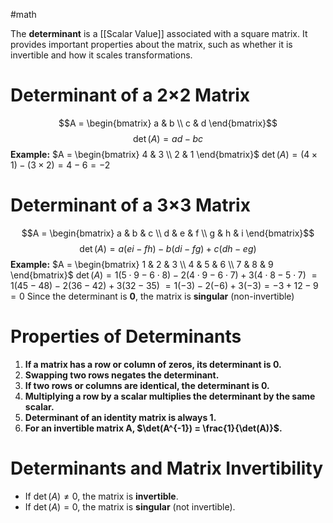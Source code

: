 #math 

The **determinant** is a [[Scalar Value]] associated with a square matrix. It provides important properties about the matrix, such as whether it is invertible and how it scales transformations.
# **Determinant of a 2×2 Matrix**
$$A = \begin{bmatrix} a & b \\ c & d \end{bmatrix}$$$$\det(A) = ad - bc$$
**Example:**
$A = \begin{bmatrix} 4 & 3 \\ 2 & 1 \end{bmatrix}$
$\det(A) = (4 \times 1) - (3 \times 2) = 4 - 6 = -2$
# **Determinant of a 3×3 Matrix**
$$A = \begin{bmatrix} a & b & c \\ d & e & f \\ g & h & i \end{bmatrix}$$
$$\det(A) = a(ei - fh) - b(di - fg) + c(dh - eg)$$
**Example:**
$A = \begin{bmatrix} 1 & 2 & 3 \\ 4 & 5 & 6 \\ 7 & 8 & 9 \end{bmatrix}$
$\det(A) = 1(5\cdot9 - 6\cdot8) - 2(4\cdot9 - 6\cdot7) + 3(4\cdot8 - 5\cdot7)$
$= 1(45 - 48) - 2(36 - 42) + 3(32 - 35)$
$=1(-3) - 2(-6) + 3(-3) = -3 + 12 - 9 = 0$
Since the determinant is **0**, the matrix is **singular** (non-invertible)


# **Properties of Determinants**
1. **If a matrix has a row or column of zeros, its determinant is 0.**
2. **Swapping two rows negates the determinant.**
3. **If two rows or columns are identical, the determinant is 0.**
4. **Multiplying a row by a scalar multiplies the determinant by the same scalar.**
5. **Determinant of an identity matrix is always 1.**
6. **For an invertible matrix A, $\det(A^{-1}) = \frac{1}{\det(A)}$.**
# **Determinants and Matrix Invertibility**
- If $\det(A) \neq 0$, the matrix is **invertible**.
- If $\det(A) = 0$, the matrix is **singular** (not invertible).
